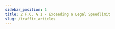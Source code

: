 ```yaml
---
sidebar_position: 1
title: 2 F.C. § 1 - Exceeding a Legal Speedlimit
slug: /traffic_articles
---
```


